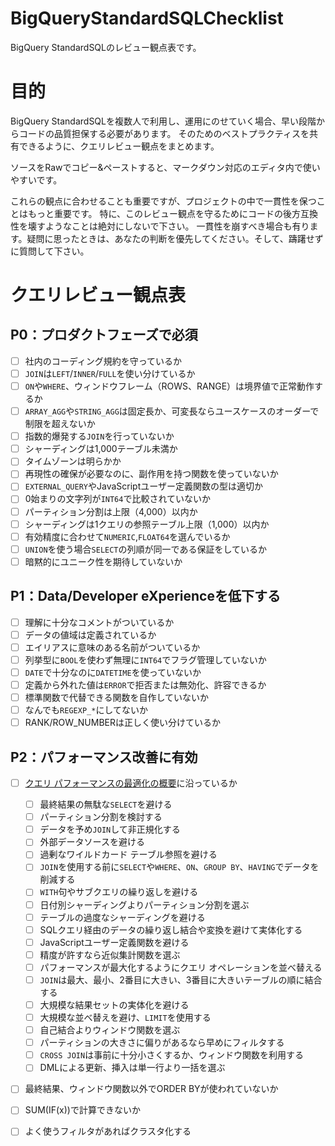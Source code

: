 # BigQueryStandardSQLChecklist
BigQuery StandardSQLのレビュー観点表です。

# 目的
BigQuery StandardSQLを複数人で利用し、運用にのせていく場合、早い段階からコードの品質担保する必要があります。
そのためのベストプラクティスを共有できるように、クエリレビュー観点をまとめます。

ソースをRawでコピー&ペーストすると、マークダウン対応のエディタ内で使いやすいです。

これらの観点に合わせることも重要ですが、プロジェクトの中で一貫性を保つことはもっと重要です。
特に、このレビュー観点を守るためにコードの後方互換性を壊すようなことは絶対にしないで下さい。
一貫性を崩すべき場合も有ります。疑問に思ったときは、あなたの判断を優先してください。そして、躊躇せずに質問して下さい。

# クエリレビュー観点表
## P0：プロダクトフェーズで必須
- [ ] 社内のコーディング規約を守っているか
- [ ] `JOIN`は`LEFT`/`INNER`/`FULL`を使い分けているか
- [ ] `ON`や`WHERE`、ウィンドウフレーム（ROWS、RANGE）は境界値で正常動作するか
- [ ] `ARRAY_AGG`や`STRING_AGG`は固定長か、可変長ならユースケースのオーダーで制限を超えないか
- [ ] 指数的爆発する`JOIN`を行っていないか
- [ ] シャーディングは1,000テーブル未満か
- [ ] タイムゾーンは明らかか
- [ ] 再現性の確保が必要なのに、副作用を持つ関数を使っていないか
- [ ] `EXTERNAL_QUERY`やJavaScriptユーザー定義関数の型は適切か
- [ ] 0始まりの文字列が`INT64`で比較されていないか
- [ ] パーティション分割は上限（4,000）以内か
- [ ] シャーディングは1クエリの参照テーブル上限（1,000）以内か
- [ ] 有効精度に合わせて`NUMERIC`,`FLOAT64`を選んでいるか
- [ ] `UNION`を使う場合`SELECT`の列順が同一である保証をしているか
- [ ] 暗黙的にユニーク性を期待していないか

## P1：Data/Developer eXperienceを低下する
- [ ] 理解に十分なコメントがついているか
- [ ] データの値域は定義されているか
- [ ] エイリアスに意味のある名前がついているか
- [ ] 列挙型に`BOOL`を使わず無理に`INT64`でフラグ管理していないか
- [ ] `DATE`で十分なのに`DATETIME`を使っていないか
- [ ] 定義から外れた値は`ERROR`で拒否または無効化、許容できるか
- [ ] 標準関数で代替できる関数を自作していないか
- [ ] なんでも`REGEXP_*`にしてないか
- [ ] RANK/ROW_NUMBERは正しく使い分けているか

## P2：パフォーマンス改善に有効
- [ ] [クエリ パフォーマンスの最適化の概要](https://cloud.google.com/bigquery/docs/best-practices-performance-overview)に沿っているか
    - [ ] 最終結果の無駄な`SELECT`を避ける
    - [ ] パーティション分割を検討する
    - [ ] データを予め`JOIN`して非正規化する
    - [ ] 外部データソースを避ける
    - [ ] 過剰なワイルドカード テーブル参照を避ける
    - [ ] `JOIN`を使用する前に`SELECT`や`WHERE`、`ON`、`GROUP BY`、`HAVING`でデータを削減する
    - [ ] `WITH`句やサブクエリの繰り返しを避ける
    - [ ] 日付別シャーディングよりパーティション分割を選ぶ
    - [ ] テーブルの過度なシャーディングを避ける
    - [ ] SQLクエリ経由のデータの繰り返し結合や変換を避けて実体化する
    - [ ] JavaScriptユーザー定義関数を避ける
    - [ ] 精度が許すなら近似集計関数を選ぶ
    - [ ] パフォーマンスが最大化するようにクエリ オペレーションを並べ替える
    - [ ] `JOIN`は最大、最小、2番目に大きい、3番目に大きいテーブルの順に結合する
    - [ ] 大規模な結果セットの実体化を避ける
    - [ ] 大規模な並べ替えを避け、`LIMIT`を使用する
    - [ ] 自己結合よりウィンドウ関数を選ぶ
    - [ ] パーティションの大きさに偏りがあるなら早めにフィルタする
    - [ ] `CROSS JOIN`は事前に十分小さくするか、ウィンドウ関数を利用する
    - [ ] DMLによる更新、挿入は単一行より一括を選ぶ
- [ ] 最終結果、ウィンドウ関数以外でORDER BYが使われていないか
- [ ] SUM(IF(x))で計算できないか
- [ ] よく使うフィルタがあればクラスタ化する

